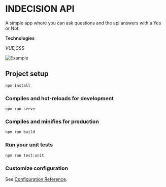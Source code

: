 # INDECISION API

A simple app where you can ask questions and the api answers with a Yes or Not.

**Technologies**

_VUE,CSS_

![Example](/images/imagen.png)

## Project setup

```
npm install
```

### Compiles and hot-reloads for development

```
npm run serve
```

### Compiles and minifies for production

```
npm run build
```

### Run your unit tests

```
npm run test:unit
```

### Customize configuration

See [Configuration Reference](https://cli.vuejs.org/config/).
